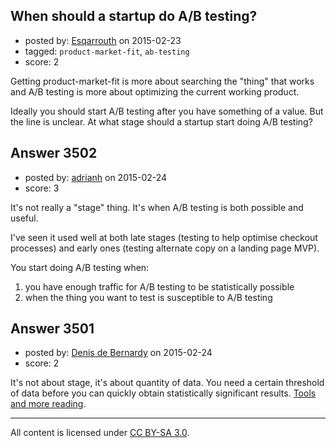 ## When should a startup do A/B testing?

- posted by: [Esqarrouth](https://stackexchange.com/users/3055586/esqarrouth) on 2015-02-23
- tagged: `product-market-fit`, `ab-testing`
- score: 2

Getting product-market-fit is more about searching the "thing" that works and A/B testing is more about optimizing the current working product. 

Ideally you should start A/B testing after you have something of a value. But the line is unclear. At what stage should a startup start doing A/B testing? 


## Answer 3502

- posted by: [adrianh](https://stackexchange.com/users/7553/adrianh) on 2015-02-24
- score: 3


It's not really a "stage" thing. It's when A/B testing is both possible and useful. 

I've seen it used well at both late stages (testing to help optimise checkout processes) and early ones (testing alternate copy on a landing page MVP).

You start doing A/B testing when:

1.  you have enough traffic for A/B testing to be statistically possible
2.  when the thing you want to test is susceptible to A/B testing



## Answer 3501

- posted by: [Denis de Bernardy](https://stackexchange.com/users/182468/denis-de-bernardy) on 2015-02-24
- score: 2

It's not about stage, it's about quantity of data. You need a certain threshold of data before you can quickly obtain statistically significant results. [Tools and more reading](http://www.evanmiller.org/ab-testing/).



---

All content is licensed under [CC BY-SA 3.0](https://creativecommons.org/licenses/by-sa/3.0/).
